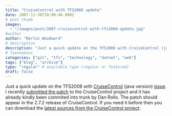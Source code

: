 ```yaml
---
title: "CruiseControl with TFS2008 update"
date: 2007-11-30T20:00:46.000Z
# post thumb
images:
  - "/images/post/2007-cruisecontrol-with-tfs2008-update.jpg"
#author
author: "Martin Woodward"
# description
description: "Just a quick update on the TFS2008 with CruiseControl (java version) issue."
# Taxonomies
categories: ["git", "tfs", "technology", "dotnet", "web"]
tags: ["blog", "archive"]
type: "regular" # available type (regular or featured)
draft: false
---
```

Just a quick update on the TFS2008 with [CruiseControl](http://cruisecontrol.sourceforge.net/) (java version) [issue](http://connect.microsoft.com/VisualStudio/feedback/ViewFeedback.aspx?FeedbackID=312511).  I recently [submitted the patch](http://jira.public.thoughtworks.org/browse/CC-735) to the CruiseControl project and it has already kindly been commited into trunk by Dan Rollo.  The patch should appear in the 2.7.2 release of CruiseControl.  If you need it before then you can download the [latest sources from the CruiseControl project](http://cruisecontrol.sourceforge.net/svn.html).